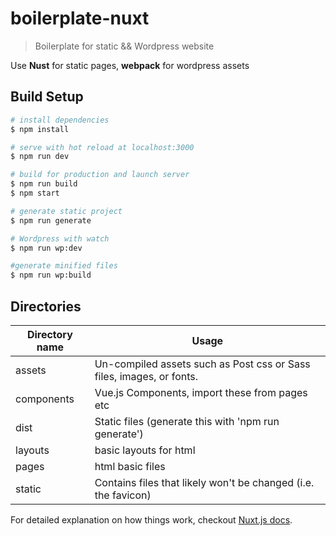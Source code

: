 # boilerplate-nuxt

> Boilerplate for static && Wordpress website

Use **Nust** for static pages, **webpack** for wordpress assets

## Build Setup

``` bash
# install dependencies
$ npm install

# serve with hot reload at localhost:3000
$ npm run dev

# build for production and launch server
$ npm run build
$ npm start

# generate static project
$ npm run generate

# Wordpress with watch
$ npm run wp:dev

#generate minified files
$ npm run wp:build
```

## Directories
| Directory name | Usage |
| ------ | ------ |
| assets | Un-compiled assets such as Post css or Sass files, images, or fonts. |
| components | Vue.js Components, import these from pages etc |
| dist | Static files (generate this with 'npm run generate') |
| layouts | basic layouts for html |
| pages | html basic files |
| static | Contains files that likely won't be changed (i.e. the favicon) |

For detailed explanation on how things work, checkout [Nuxt.js docs](https://nuxtjs.org).
